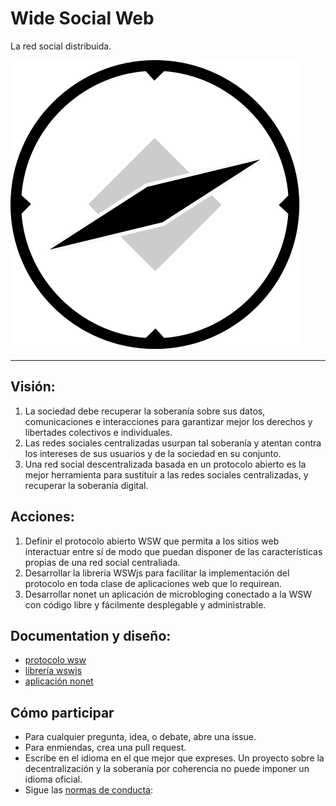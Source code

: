 # Wide Social Web

La red social distribuida.

![logo](assets/logo.svg)

----

## Visión:

1. La sociedad debe recuperar la soberanía sobre sus datos, comunicaciones e interacciones para garantizar mejor los derechos y libertades colectivos e individuales.
2. Las redes sociales centralizadas usurpan tal soberanía y atentan contra los intereses de sus usuarios y de la sociedad en su conjunto.
3. Una red social descentralizada basada en un protocolo abierto es la mejor herramienta para sustituir a las redes sociales centralizadas, y recuperar la soberanía digital.

## Acciones:
1. Definir el protocolo abierto WSW que permita a los sitios web interactuar entre sí de modo que puedan disponer de las características propias de una red social centraliada.
2. Desarrollar la librería WSWjs para facilitar la implementación del protocolo en toda clase de aplicaciones web que lo requirean.
3. Desarrollar nonet un aplicación de microbloging conectado a la WSW con código libre y fácilmente desplegable y administrable.

## Documentation y diseño:

* [protocolo wsw](./wsw)
* [librería wswjs](./wswjs)
* [aplicación nonet](./nonet)

## Cómo participar

* Para cualquier pregunta, idea, o debate, abre una issue.
* Para enmiendas, crea una pull request.
* Escribe en el idioma en el que mejor que expreses. Un proyecto sobre la decentralización y la soberanía por coherencia no puede imponer un idioma oficial.
* Sigue las [normas de conducta](normas-de-conducta.md):
